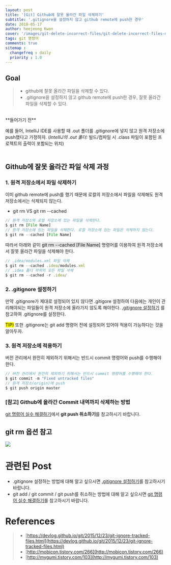 ```yaml
---
layout: post
title: '[Git] Github에 잘못 올라간 파일 삭제하기'
subtitle: '.gitignore을 설정하지 않고 github remote에 push한 경우'
date: 2018-05-17
author: heejeong Kwon
cover: '/images/git-delete-incorrect-files/git-delete-incorrect-files-main.png'
tags: git 명령어
comments: true
sitemap :
  changefreq : daily
  priority : 1.0
---
```



## Goal
> - github에 잘못 올라간 파일을 삭제할 수 있다.
> - .gitignore을 설정하지 않고 github remote에 push한 경우, 잘못 올라간 파일을 삭제할 수 있다.

<br>
**들어가기 전**

예를 들어, IntelliJ IDE를 사용할 때 .out 폴더를 .gitignore에 넣지 않고 원격 저장소에 push했다고 가정하자.
(*IntelliJ의 .out 폴더:*  빌드/컴파일 시 .class 파일이 포함된 프로젝트의 출력이 포함되는 위치)
<br>
<br>


## Github에 잘못 올라간 파일 삭제 과정
### 1. 원격 저장소에서 파일 삭제하기

이미 github remote에 push를 했기 때문에 로컬의 저장소에서 파일을 삭제해도 원격 저장소에서는 삭제되지 않는다.
* git rm VS git rm --cached
~~~javascript
// 원격 저장소와 로컬 저장소에 있는 파일을 삭제한다.
$ git rm [File Name]
// 원격 저장소에 있는 파일을 삭제한다. 로컬 저장소에 있는 파일은 삭제하지 않는다.
$ git rm --cached [File Name]
~~~

따라서 아래와 같이 <span style="background-color: #e1e1e1">git rm --cached [File Name]</span> 명령어를 이용하여 원격 저장소에서 잘못 올라간 파일을 삭제해야 한다.

~~~javascript
// .idea/modules.xml 파일 삭제
$ git rm --cached .idea/modules.xml
// .idea 폴더 하위의 모든 파일 삭제 
$ git rm --cached -r .idea/
~~~

### 2. .gitignore 설정하기
만약 .gitignore가 제대로 설정되어 있지 않다면 .gitigore 설정하여 다음에는 개인이 관리해야되는 파일들이 원격 저장소에 올라가지 않도록 해야한다. [.gitignore 설정하기](https://gmlwjd9405.github.io/2017/10/06/make-gitignore-file.html) 를 참고하여 .gitignore를 설정한다.

<mark>TIP)</mark> 또한 .gitignore는 git add 명령어 전에 설정되어 있어야 적용이 가능하다는 것을 알아두자.

### 3. 원격 저장소에 적용하기
버전 관리에서 완전히 제외하기 위해서는 반드시 commit 명령어와 push를 수행해야 한다.

~~~javascript
// 버전 관리에서 완전히 제외하기 위해서는 반드시 commit 명령어를 수행해야 한다.
$ git commit -m "Fixed untracked files"
// 원격 저장소(origin)에 push
$ git push origin master
~~~

### [참고] Github에 올라간 Commit 내역까지 삭제하는 방법 
[git 명령어 실수 해결하기](https://gmlwjd9405.github.io/2018/05/25/git-add-cancle.html)에서 **git push 취소하기**를 참고하시기 바랍니다. 

## git rm 옵션 참고
![](/images/git-delete-incorrect-files/rm-options.png)


# 관련된 Post
* .gitignore 설정하는 방법에 대해 알고 싶으시면 [.gitignore 설정하기](https://gmlwjd9405.github.io/2017/10/06/make-gitignore-file.html)를 참고하시기 바랍니다.
* git add / git commit / git push를 취소하는 방법에 대해 알고 싶으시면 [git 명령어 실수 해결하기](https://gmlwjd9405.github.io/2018/05/25/git-add-cancle.html)를 참고하시기 바랍니다. 


# References
> - [https://devlog.github.io/git/2015/12/23/git-ignore-tracked-files.html](https://devlog.github.io/git/2015/12/23/git-ignore-tracked-files.html)
> - [http://mobicon.tistory.com/266](http://mobicon.tistory.com/266)
> - [http://mygumi.tistory.com/103](http://mygumi.tistory.com/103)

